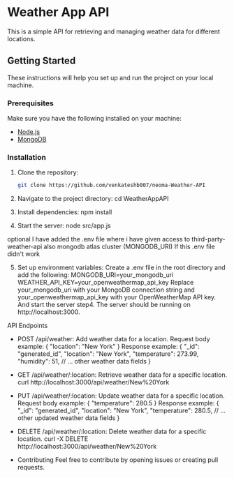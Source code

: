 # Weather App API

This is a simple API for retrieving and managing weather data for different locations.

## Getting Started

These instructions will help you set up and run the project on your local machine.

### Prerequisites

Make sure you have the following installed on your machine:

- [Node.js](https://nodejs.org/)
- [MongoDB](https://www.mongodb.com/try/download/community)

### Installation

1. Clone the repository:

   ```bash
   git clone https://github.com/venkateshb007/neoma-Weather-API
2. Navigate to the project directory: cd WeatherAppAPI
3. Install dependencies: npm install
4. Start the server: node src/app.js

   
optional I have added the .env file where i have given access to third-party-weather-api also mongodb atlas cluster (MONGODB_URI) 
If this .env file didn't work 

5. Set up environment variables:
   Create a .env file in the root directory and add the following:
    MONGODB_URI=your_mongodb_uri
    WEATHER_API_KEY=your_openweathermap_api_key
    Replace your_mongodb_uri with your MongoDB connection string and your_openweathermap_api_key with your OpenWeatherMap API key.
    And start the server step4. The server should be running on http://localhost:3000.

API Endpoints
* POST /api/weather: Add weather data for a location.
  Request body example:
  {
  "location": "New York"
  }
  Response example:
  {
  "_id": "generated_id",
  "location": "New York",
  "temperature": 273.99,
  "humidity": 51,
  // ... other weather data fields
  }

* GET /api/weather/:location: Retrieve weather data for a specific location.
  curl http://localhost:3000/api/weather/New%20York


* PUT /api/weather/:location: Update weather data for a specific location.
  Request body example:
  {
  "temperature": 280.5
  }
  Response example:
  {
  "_id": "generated_id",
  "location": "New York",
  "temperature": 280.5,
  // ... other updated weather data fields
  }
  
* DELETE /api/weather/:location: Delete weather data for a specific location.
  curl -X DELETE http://localhost:3000/api/weather/New%20York


* Contributing
  Feel free to contribute by opening issues or creating pull requests.

